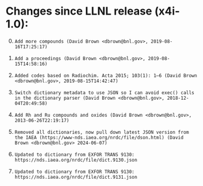 # Changes since LLNL release (x4i-1.0):

0.     Add more compounds (David Brown <dbrown@bnl.gov>, 2019-08-16T17:25:17)
1.     Add a proceedings (David Brown <dbrown@bnl.gov>, 2019-08-15T14:58:16)
2.     Added codes based on Radiochim. Acta 2015; 103(1): 1–6 (David Brown <dbrown@bnl.gov>, 2019-08-15T14:42:47)
3.     Switch dictionary metadata to use JSON so I can avoid exec() calls in the dictionary parser (David Brown <dbrown@bnl.gov>, 2018-12-04T20:49:58)
4.     Add Rh and Ru compounds and oxides (David Brown <dbrown@bnl.gov>, 2013-06-26T22:19:17)
5.     Removed all dictionaries, now pull down latest JSON version from the IAEA (https://www-nds.iaea.org/nrdc/file/dson.html) (David Brown <dbrown@bnl.gov> 2024-06-07)
6.     Updated to dictionary from EXFOR TRANS 9130: https://nds.iaea.org/nrdc/file/dict.9130.json
7.     Updated to dictionary from EXFOR TRANS 9130: https://nds.iaea.org/nrdc/file/dict.9131.json